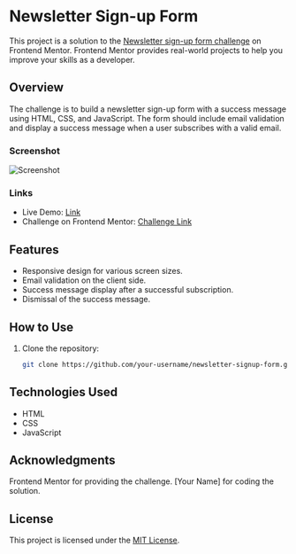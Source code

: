 # Newsletter Sign-up Form

This project is a solution to the [Newsletter sign-up form challenge](#challenge-link) on Frontend Mentor. Frontend Mentor provides real-world projects to help you improve your skills as a developer.

## Overview

The challenge is to build a newsletter sign-up form with a success message using HTML, CSS, and JavaScript. The form should include email validation and display a success message when a user subscribes with a valid email.

### Screenshot

![Screenshot](./screenshot.png)

### Links

- Live Demo: [Link](#live-demo-link)
- Challenge on Frontend Mentor: [Challenge Link](#challenge-link)

## Features

- Responsive design for various screen sizes.
- Email validation on the client side.
- Success message display after a successful subscription.
- Dismissal of the success message.

## How to Use

1. Clone the repository:

   ```bash
   git clone https://github.com/your-username/newsletter-signup-form.git


## Technologies Used
- HTML
- CSS
- JavaScript


## Acknowledgments
Frontend Mentor for providing the challenge.
[Your Name] for coding the solution.

## License
This project is licensed under the [MIT License](https://www.frontendmentor.io/).
